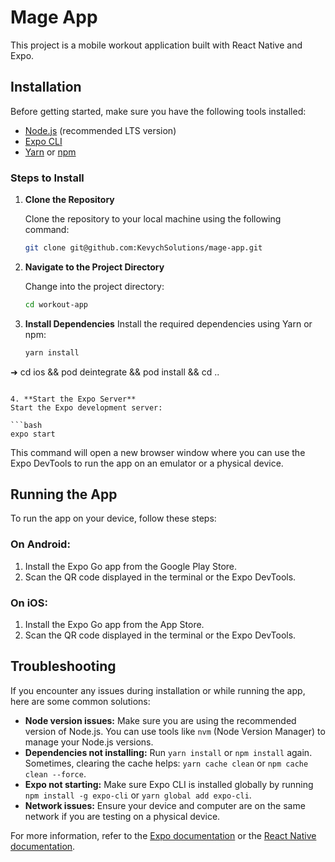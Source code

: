 # Mage App

This project is a mobile workout application built with React Native and Expo.

## Installation

Before getting started, make sure you have the following tools installed:

- [Node.js](https://nodejs.org/) (recommended LTS version)
- [Expo CLI](https://docs.expo.dev/get-started/installation/)
- [Yarn](https://yarnpkg.com/) or [npm](https://www.npmjs.com/)

### Steps to Install

1. **Clone the Repository**

   Clone the repository to your local machine using the following command:

   ```bash
   git clone git@github.com:KevychSolutions/mage-app.git

   ```

2. **Navigate to the Project Directory**

   Change into the project directory:

   ```bash
   cd workout-app

   ```

3. **Install Dependencies**
   Install the required dependencies using Yarn or npm:

   ```bash
   yarn install
➜   cd ios && pod deintegrate && pod install && cd ..
   ```

4. **Start the Expo Server**
   Start the Expo development server:

   ```bash
   expo start

   ```

   This command will open a new browser window where you can use the Expo DevTools to run the app on an emulator or a physical device.

## Running the App

To run the app on your device, follow these steps:

### On Android:

1. Install the Expo Go app from the Google Play Store.
2. Scan the QR code displayed in the terminal or the Expo DevTools.

### On iOS:

1. Install the Expo Go app from the App Store.
2. Scan the QR code displayed in the terminal or the Expo DevTools.

## Troubleshooting

If you encounter any issues during installation or while running the app, here are some common solutions:

- **Node version issues:** Make sure you are using the recommended version of Node.js. You can use tools like `nvm` (Node Version Manager) to manage your Node.js versions.
- **Dependencies not installing:** Run `yarn install` or `npm install` again. Sometimes, clearing the cache helps: `yarn cache clean` or `npm cache clean --force`.
- **Expo not starting:** Make sure Expo CLI is installed globally by running `npm install -g expo-cli` or `yarn global add expo-cli`.
- **Network issues:** Ensure your device and computer are on the same network if you are testing on a physical device.

For more information, refer to the [Expo documentation](https://docs.expo.dev/) or the [React Native documentation](https://reactnative.dev/docs/getting-started).

